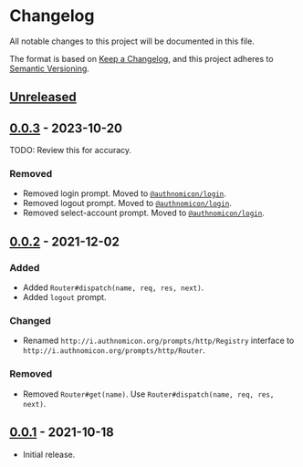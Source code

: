 # Changelog
All notable changes to this project will be documented in this file.

The format is based on [Keep a Changelog](https://keepachangelog.com/en/1.0.0/),
and this project adheres to [Semantic Versioning](https://semver.org/spec/v2.0.0.html).

## [Unreleased]

## [0.0.3] - 2023-10-20

TODO: Review this for accuracy.

### Removed
- Removed login prompt.  Moved to [`@authnomicon/login`](https://github.com/authnomicon/login).
- Removed logout prompt.  Moved to [`@authnomicon/login`](https://github.com/authnomicon/login).
- Removed select-account prompt.  Moved to [`@authnomicon/login`](https://github.com/authnomicon/login).

## [0.0.2] - 2021-12-02
### Added
- Added `Router#dispatch(name, req, res, next)`.
- Added `logout` prompt.

### Changed
- Renamed `http://i.authnomicon.org/prompts/http/Registry` interface to
`http://i.authnomicon.org/prompts/http/Router`.

### Removed
- Removed `Router#get(name)`. Use `Router#dispatch(name, req, res, next)`.

## [0.0.1] - 2021-10-18

- Initial release.

[Unreleased]: https://github.com/authnomicon/prompts/compare/v0.0.3...HEAD
[0.0.3]: https://github.com/authnomicon/prompts/compare/v0.0.2...v0.0.3
[0.0.2]: https://github.com/authnomicon/prompts/compare/v0.0.1...v0.0.2
[0.0.1]: https://github.com/authnomicon/prompts/releases/tag/v0.0.1
